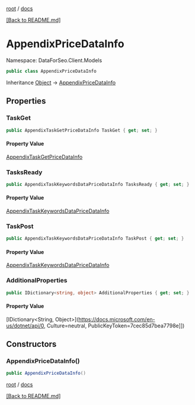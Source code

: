 [root](./../ "root") / [docs](./ "docs")

[[Back to README.md]](./../README.md "[Back to README.md]")

# AppendixPriceDataInfo

Namespace: DataForSeo.Client.Models

```csharp
public class AppendixPriceDataInfo
```

Inheritance [Object](https://docs.microsoft.com/en-us/dotnet/api/Object) → [AppendixPriceDataInfo](./AppendixPriceDataInfo.md)

## Properties

### **TaskGet**

```csharp
public AppendixTaskGetPriceDataInfo TaskGet { get; set; }
```

#### Property Value

[AppendixTaskGetPriceDataInfo](./AppendixTaskGetPriceDataInfo.md)<br>

### **TasksReady**

```csharp
public AppendixTaskKeywordsDataPriceDataInfo TasksReady { get; set; }
```

#### Property Value

[AppendixTaskKeywordsDataPriceDataInfo](./AppendixTaskKeywordsDataPriceDataInfo.md)<br>

### **TaskPost**

```csharp
public AppendixTaskKeywordsDataPriceDataInfo TaskPost { get; set; }
```

#### Property Value

[AppendixTaskKeywordsDataPriceDataInfo](./AppendixTaskKeywordsDataPriceDataInfo.md)<br>

### **AdditionalProperties**

```csharp
public IDictionary<string, object> AdditionalProperties { get; set; }
```

#### Property Value

[IDictionary&lt;String, Object&gt;](https://docs.microsoft.com/en-us/dotnet/api/0, Culture=neutral, PublicKeyToken=7cec85d7bea7798e]])<br>

## Constructors

### **AppendixPriceDataInfo()**

```csharp
public AppendixPriceDataInfo()
```

[root](./../ "root") / [docs](./ "docs")

[[Back to README.md]](./../README.md "[Back to README.md]")